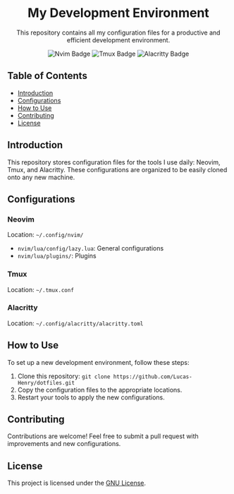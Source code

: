 <!-- Main Title -->
<h1 align="center">My Development Environment</h1>

<!-- Description -->
<p align="center">
  This repository contains all my configuration files for a productive and efficient development environment.
</p>

<!-- Badges -->
<p align="center">
  <img src="https://img.shields.io/badge/Nvim-%23397bbe?style=for-the-badge&logo=neovim&logoColor=white" alt="Nvim Badge"/>
  <img src="https://img.shields.io/badge/Tmux-%23000000?style=for-the-badge&logo=tmux&logoColor=white" alt="Tmux Badge"/>
  <img src="https://img.shields.io/badge/Alacritty-%23f46d01?style=for-the-badge&logo=alacritty&logoColor=white" alt="Alacritty Badge"/>
</p>

<!-- Table of Contents -->
<h2>Table of Contents</h2>
<ul>
  <li><a href="#introduction">Introduction</a></li>
  <li><a href="#configurations">Configurations</a></li>
  <li><a href="#how-to-use">How to Use</a></li>
  <li><a href="#contributing">Contributing</a></li>
  <li><a href="#license">License</a></li>
</ul>

<!-- Introduction -->
<h2 id="introduction">Introduction</h2>
<p>
  This repository stores configuration files for the tools I use daily: 
  Neovim, Tmux, and Alacritty. These configurations are organized to be easily cloned 
  onto any new machine.
</p>

<!-- Configurations -->
<h2 id="configurations">Configurations</h2>
<h3>Neovim</h3>
<p>Location: <code>~/.config/nvim/</code></p>
<ul>
  <li><code>nvim/lua/config/lazy.lua</code>: General configurations</li>
  <li><code>nvim/lua/plugins/</code>: Plugins</li>
</ul>

<h3>Tmux</h3>
<p>Location: <code>~/.tmux.conf</code></p>

<h3>Alacritty</h3>
<p>Location: <code>~/.config/alacritty/alacritty.toml</code></p>

<!-- How to Use -->
<h2 id="how-to-use">How to Use</h2>
<p>
  To set up a new development environment, follow these steps:
</p>
<ol>
  <li>Clone this repository: <code>git clone https://github.com/Lucas-Henry/dotfiles.git</code></li>
  <li>Copy the configuration files to the appropriate locations.</li>
  <li>Restart your tools to apply the new configurations.</li>
</ol>

<!-- Contributing -->
<h2 id="contributing">Contributing</h2>
<p>
  Contributions are welcome! Feel free to submit a pull request with improvements and new configurations.
</p>

<!-- License -->
<h2 id="license">License</h2>
<p>
  This project is licensed under the <a href="LICENSE">GNU License</a>.
</p>
